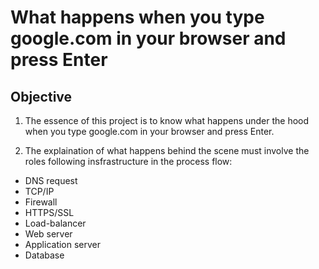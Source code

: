 # What happens when you type google.com in your browser and press Enter

## Objective
1. The essence of this project is to know what happens under the hood when you
type google.com in your browser and press Enter.

2. The explaination of what happens behind the scene must involve the roles
following insfrastructure in the process flow:

- DNS request
- TCP/IP
- Firewall
- HTTPS/SSL
- Load-balancer
- Web server
- Application server
- Database
